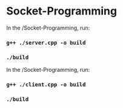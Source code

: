# Socket-Programming


In the /Socket-Programming, run:
### `g++ ./server.cpp -o build`
### `./build`

In the /Socket-Programming, run:
### `g++ ./client.cpp -o build`
### `./build`